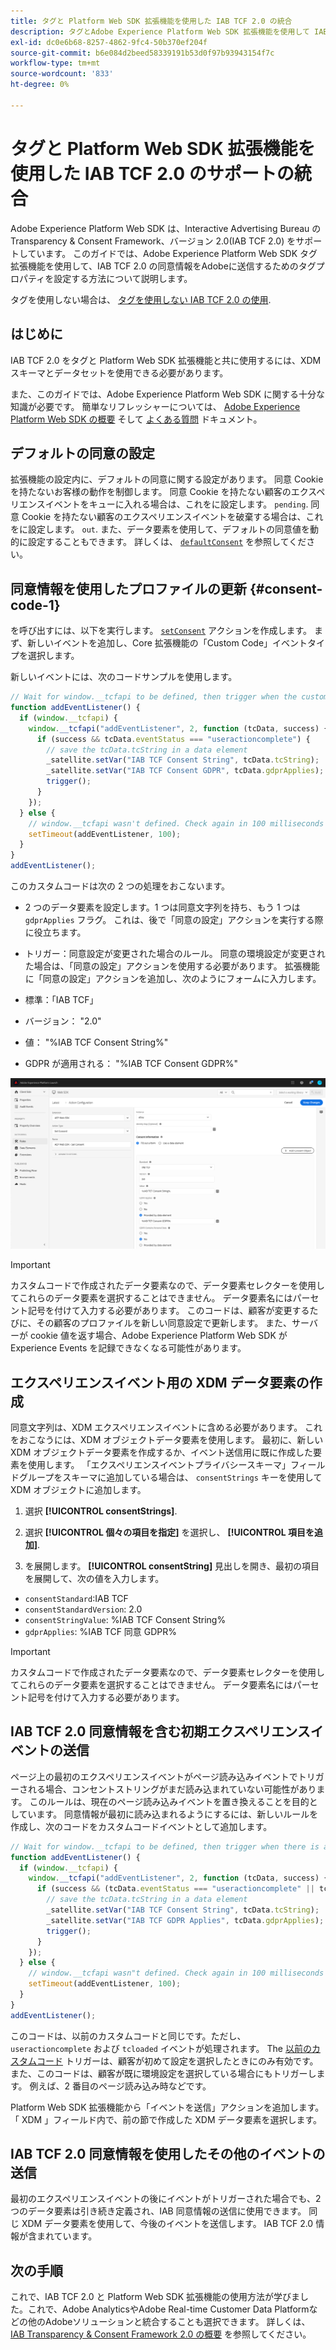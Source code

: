 ```yaml
---
title: タグと Platform Web SDK 拡張機能を使用した IAB TCF 2.0 の統合
description: タグとAdobe Experience Platform Web SDK 拡張機能を使用して IAB TCF 2.0 同意を設定する方法について説明します。
exl-id: dc0e6b68-8257-4862-9fc4-50b370ef204f
source-git-commit: b6e084d2beed58339191b53d0f97b93943154f7c
workflow-type: tm+mt
source-wordcount: '833'
ht-degree: 0%

---
```


# タグと Platform Web SDK 拡張機能を使用した IAB TCF 2.0 のサポートの統合

Adobe Experience Platform Web SDK は、Interactive Advertising Bureau の Transparency &amp; Consent Framework、バージョン 2.0(IAB TCF 2.0) をサポートしています。 このガイドでは、Adobe Experience Platform Web SDK タグ拡張機能を使用して、IAB TCF 2.0 の同意情報をAdobeに送信するためのタグプロパティを設定する方法について説明します。

タグを使用しない場合は、 [タグを使用しない IAB TCF 2.0 の使用](./without-tags.md).

## はじめに

IAB TCF 2.0 をタグと Platform Web SDK 拡張機能と共に使用するには、XDM スキーマとデータセットを使用できる必要があります。

また、このガイドでは、Adobe Experience Platform Web SDK に関する十分な知識が必要です。 簡単なリフレッシャーについては、 [Adobe Experience Platform Web SDK の概要](../../home.md) そして [よくある質問](../../faq.md) ドキュメント。

## デフォルトの同意の設定

拡張機能の設定内に、デフォルトの同意に関する設定があります。 同意 Cookie を持たないお客様の動作を制御します。 同意 Cookie を持たない顧客のエクスペリエンスイベントをキューに入れる場合は、これをに設定します。 `pending`. 同意 Cookie を持たない顧客のエクスペリエンスイベントを破棄する場合は、これをに設定します。 `out`. また、データ要素を使用して、デフォルトの同意値を動的に設定することもできます。 詳しくは、 [`defaultConsent`](/help/web-sdk/commands/configure/defaultconsent.md) を参照してください。

## 同意情報を使用したプロファイルの更新 {#consent-code-1}

を呼び出すには、以下を実行します。 [`setConsent`](/help/web-sdk/commands/setconsent.md) アクションを作成します。 まず、新しいイベントを追加し、Core 拡張機能の「Custom Code」イベントタイプを選択します。

新しいイベントには、次のコードサンプルを使用します。

```javascript
// Wait for window.__tcfapi to be defined, then trigger when the customer has completed their consent and preferences.
function addEventListener() {
  if (window.__tcfapi) {
    window.__tcfapi("addEventListener", 2, function (tcData, success) {
      if (success && tcData.eventStatus === "useractioncomplete") {
        // save the tcData.tcString in a data element
        _satellite.setVar("IAB TCF Consent String", tcData.tcString);
        _satellite.setVar("IAB TCF Consent GDPR", tcData.gdprApplies);
        trigger();
      }
    });
  } else {
    // window.__tcfapi wasn't defined. Check again in 100 milliseconds
    setTimeout(addEventListener, 100);
  }
}
addEventListener();
```

このカスタムコードは次の 2 つの処理をおこないます。

* 2 つのデータ要素を設定します。1 つは同意文字列を持ち、もう 1 つは `gdprApplies` フラグ。 これは、後で「同意の設定」アクションを実行する際に役立ちます。

* トリガー：同意設定が変更された場合のルール。 同意の環境設定が変更された場合は、「同意の設定」アクションを使用する必要があります。 拡張機能に「同意の設定」アクションを追加し、次のようにフォームに入力します。

* 標準：「IAB TCF」
* バージョン： &quot;2.0&quot;
* 値： &quot;%IAB TCF Consent String%&quot;
* GDPR が適用される： &quot;%IAB TCF Consent GDPR%&quot;

![IAB Set Consent Action](../../assets/consent/iab-tcf/with-launch/iab-action.png)

>[!IMPORTANT]
>
>カスタムコードで作成されたデータ要素なので、データ要素セレクターを使用してこれらのデータ要素を選択することはできません。 データ要素名にはパーセント記号を付けて入力する必要があります。 このコードは、顧客が変更するたびに、その顧客のプロファイルを新しい同意設定で更新します。 また、サーバーが cookie 値を返す場合、Adobe Experience Platform Web SDK が Experience Events を記録できなくなる可能性があります。

## エクスペリエンスイベント用の XDM データ要素の作成

同意文字列は、XDM エクスペリエンスイベントに含める必要があります。 これをおこなうには、XDM オブジェクトデータ要素を使用します。 最初に、新しい XDM オブジェクトデータ要素を作成するか、イベント送信用に既に作成した要素を使用します。 「エクスペリエンスイベントプライバシースキーマ」フィールドグループをスキーマに追加している場合は、 `consentStrings` キーを使用して XDM オブジェクトに追加します。

1. 選択 **[!UICONTROL consentStrings]**.

1. 選択 **[!UICONTROL 個々の項目を指定]** を選択し、 **[!UICONTROL 項目を追加]**.

1. を展開します。 **[!UICONTROL consentString]** 見出しを開き、最初の項目を展開して、次の値を入力します。

* `consentStandard`:IAB TCF
* `consentStandardVersion`: 2.0
* `consentStringValue`: %IAB TCF Consent String%
* `gdprApplies`: %IAB TCF 同意 GDPR%

>[!IMPORTANT]
>
>カスタムコードで作成されたデータ要素なので、データ要素セレクターを使用してこれらのデータ要素を選択することはできません。 データ要素名にはパーセント記号を付けて入力する必要があります。

## IAB TCF 2.0 同意情報を含む初期エクスペリエンスイベントの送信

ページ上の最初のエクスペリエンスイベントがページ読み込みイベントでトリガーされる場合、コンセントストリングがまだ読み込まれていない可能性があります。 このルールは、現在のページ読み込みイベントを置き換えることを目的としています。 同意情報が最初に読み込まれるようにするには、新しいルールを作成し、次のコードをカスタムコードイベントとして追加します。

```javascript
// Wait for window.__tcfapi to be defined, then trigger when there is a consent string
function addEventListener() {
  if (window.__tcfapi) {
    window.__tcfapi("addEventListener", 2, function (tcData, success) {
      if (success && (tcData.eventStatus === "useractioncomplete" || tcData.eventStatus === "tcloaded")) {
        // save the tcData.tcString in a data element
        _satellite.setVar("IAB TCF Consent String", tcData.tcString);
        _satellite.setVar("IAB TCF GDPR Applies", tcData.gdprApplies);
        trigger();
      }
    });
  } else {
    // window.__tcfapi wasn"t defined. Check again in 100 milliseconds
    setTimeout(addEventListener, 100);
  }
}
addEventListener();
```

このコードは、以前のカスタムコードと同じです。ただし、 `useractioncomplete` および `tcloaded` イベントが処理されます。 The [以前のカスタムコード](#consent-code-1) トリガーは、顧客が初めて設定を選択したときにのみ有効です。 また、このコードは、顧客が既に環境設定を選択している場合にもトリガーします。 例えば、2 番目のページ読み込み時などです。

Platform Web SDK 拡張機能から「イベントを送信」アクションを追加します。 「 XDM 」フィールド内で、前の節で作成した XDM データ要素を選択します。

## IAB TCF 2.0 同意情報を使用したその他のイベントの送信

最初のエクスペリエンスイベントの後にイベントがトリガーされた場合でも、2 つのデータ要素は引き続き定義され、IAB 同意情報の送信に使用できます。 同じ XDM データ要素を使用して、今後のイベントを送信します。 IAB TCF 2.0 情報が含まれています。

## 次の手順

これで、IAB TCF 2.0 と Platform Web SDK 拡張機能の使用方法が学びました。これで、Adobe AnalyticsやAdobe Real-time Customer Data Platformなどの他のAdobeソリューションと統合することも選択できます。 詳しくは、 [IAB Transparency &amp; Consent Framework 2.0 の概要](./overview.md) を参照してください。
